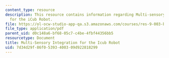```yaml
---
content_type: resource
description: This resource contains information regarding Multi-sensory Integration
  for the iCub Robot.
file: https://ol-ocw-studio-app-qa.s3.amazonaws.com/courses/res-9-003-brains-minds-and-machines-summer-course-summer-2015/7d34d29f86f05393400309d922818299_MITRES_9_003SUM15_Lec8-6-1.pdf
file_type: application/pdf
parent_uid: d0c148a6-bf68-05c7-c4be-4fbf44356bb5
resourcetype: Document
title: Multi-Sensory Integration for the Icub Robot
uid: 7d34d29f-86f0-5393-4003-09d922818299
---
```

